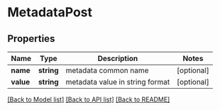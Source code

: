 # MetadataPost

## Properties
Name | Type | Description | Notes
------------ | ------------- | ------------- | -------------
**name** | **string** | metadata common name | [optional] 
**value** | **string** | metadata value in string format | [optional] 

[[Back to Model list]](../README.md#documentation-for-models) [[Back to API list]](../README.md#documentation-for-api-endpoints) [[Back to README]](../README.md)

